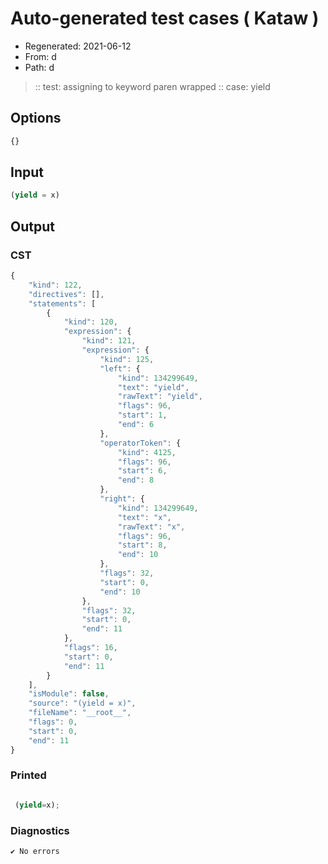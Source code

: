 # Auto-generated test cases ( Kataw )
- Regenerated: 2021-06-12
- From: d
- Path: d
> :: test: assigning to keyword paren wrapped
> :: case: yield
## Options

`````js
{}
`````
## Input

`````js
(yield = x)
`````
## Output

### CST

```javascript
{
    "kind": 122,
    "directives": [],
    "statements": [
        {
            "kind": 120,
            "expression": {
                "kind": 121,
                "expression": {
                    "kind": 125,
                    "left": {
                        "kind": 134299649,
                        "text": "yield",
                        "rawText": "yield",
                        "flags": 96,
                        "start": 1,
                        "end": 6
                    },
                    "operatorToken": {
                        "kind": 4125,
                        "flags": 96,
                        "start": 6,
                        "end": 8
                    },
                    "right": {
                        "kind": 134299649,
                        "text": "x",
                        "rawText": "x",
                        "flags": 96,
                        "start": 8,
                        "end": 10
                    },
                    "flags": 32,
                    "start": 0,
                    "end": 10
                },
                "flags": 32,
                "start": 0,
                "end": 11
            },
            "flags": 16,
            "start": 0,
            "end": 11
        }
    ],
    "isModule": false,
    "source": "(yield = x)",
    "fileName": "__root__",
    "flags": 0,
    "start": 0,
    "end": 11
}
```

### Printed

```javascript

 (yield=x); 
```

### Diagnostics

```javascript
✔ No errors
```

